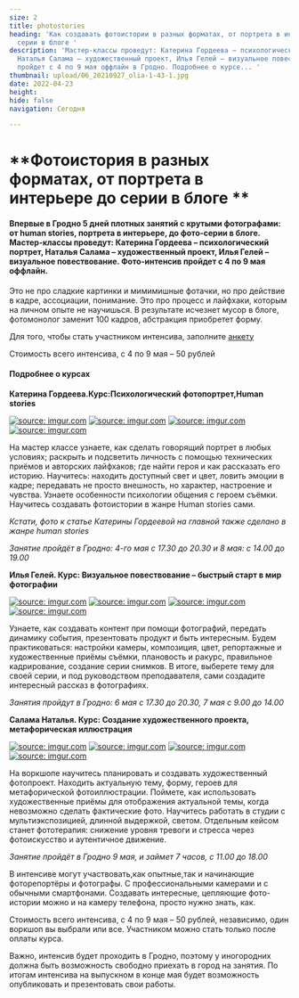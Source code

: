 ```yaml
---
size: 2
title: photostories
heading: 'Как создавать фотоистории в разных форматах, от портрета в интерьере до
  серии в блоге '
description: 'Мастер-классы проведут: Катерина Гордеева – психологический портрет,
  Наталья Салама – художественный проект, Илья Гелей – визуальное повествование. Фото-интенсив
  пройдет с 4 по 9 мая оффлайн в Гродно. Подробнее о курсе... '
thumbnail: upload/06_20210927_olia-1-43-1.jpg
date: 2022-04-23
height: 
hide: false
navigation: Сегодня

---
```

# **Фотоистория в разных форматах, от портрета в интерьере до серии в блоге **

#### Впервые в Гродно 5 дней плотных занятий с крутыми фотографами: от human stories, портрета в интерьере, до фото-серии в блоге. Мастер-классы проведут: **Катерина Гордеева** – психологический портрет, **Наталья Салама** – художественный проект, **Илья Гелей** – визуальное повествование. Фото-интенсив пройдет с 4 по 9 мая оффлайн.

Это не про сладкие картинки и мимимишные фотачки, но про действие в кадре, ассоциации, понимание. Это про процесс и лайфхаки, которым на личном опыте не научишься. В результате исчезнет мусор в блоге, фотомонолог заменит 100 кадров, абстракция приобретет форму.

Для того, чтобы стать участником интенсива, заполните [анкету](https://docs.google.com/forms/d/e/1FAIpQLSfQt11aQAww0H6jbyCcrdFLpq_WFSwBJc8BRz9NH6P-9-K5Eg/viewform)

Стоимость всего интенсива, с 4 по 9 мая – 50 рублей

#### Подробнее о курсах

**Катерина Гордеева.Курс:Психологический фотопортрет,Human stories**

<div class="gallery4">
<!-- Смените gallery2 на gallery3 или gallery4, цифра определяет количество картинок в одном ряду -->
<a href="https://imgur.com/8KVCgsM"><img src="https://i.imgur.com/8KVCgsM.jpg" title="source: imgur.com" /></a>
<a href="https://imgur.com/0UDqh5g"><img src="https://i.imgur.com/0UDqh5g.jpg" title="source: imgur.com" /></a>
<a href="https://imgur.com/eAqerTN"><img src="https://i.imgur.com/eAqerTN.jpg" title="source: imgur.com" /></a>
<a href="https://imgur.com/YgbobrZ"><img src="https://i.imgur.com/YgbobrZ.jpg" title="source: imgur.com" /></a>
</div>

На мастер классе узнаете, как сделать говорящий портрет в любых условиях; раскрыть и подсветить личность с помощью технических приёмов и авторских лайфхаков; где найти героя и как рассказать его историю. Научитесь: находить доступный свет и цвет, ловить эмоции в кадре; передавать не просто внешность, но характер, настроение и чувства. Узнаете особенности психологии общения с героем съёмки. Научитесь создавать фотоистории в жанре Human stories сами.

_Кстати, фото к статье Катерины Гордеевой на главной также сделано в жанре human stories_

_Занятие пройдёт в Гродно: 4-го мая с 17.30 до 20.30 и 8 мая: с 14.00 до 19.00_

**Илья Гелей. Курс: Визуальное повествование – быстрый старт в мир фотографии**

<div class="gallery4">
<!-- Смените gallery2 на gallery3 или gallery4, цифра определяет количество картинок в одном ряду -->
<a href="https://imgur.com/aAj27gK"><img src="https://i.imgur.com/aAj27gK.jpg" title="source: imgur.com" /></a>
<a href="https://imgur.com/4lrmciu"><img src="https://i.imgur.com/4lrmciu.jpg" title="source: imgur.com" /></a>
<a href="https://imgur.com/aAj27gK"><img src="https://i.imgur.com/aAj27gK.jpg" title="source: imgur.com" /></a>
<a href="https://imgur.com/Mmjx1L9"><img src="https://i.imgur.com/Mmjx1L9.jpg" title="source: imgur.com" /></a>
</div>

Узнаете, как создавать контент при помощи фотографий, передать динамику события, презентовать продукт и быть интересным. Будем практиковаться: настройки камеры, композиция, цвет, репортажные и художественные приёмы съёмки, плановость и ракурс, правильное кадрирование, создание серии снимков. В итоге, выберете тему для своей серии, и под руководством преподавателя, сами создадите интересный рассказ в фотографиях.

_Занятия пройдут в Гродно: 6 мая с 17.30 до 20.30, 7 мая с 9.00 до 14.00_ 

**Салама Наталья. Курс: Создание художественного проекта, метафорическая иллюстрация**

<div class="gallery4">
<!-- Смените gallery2 на gallery3 или gallery4, цифра определяет количество картинок в одном ряду -->
<a href="https://imgur.com/8Jmc5nS"><img src="https://i.imgur.com/8Jmc5nS.jpg" title="source: imgur.com" /></a>
<a href="https://imgur.com/FviW1YH"><img src="https://i.imgur.com/FviW1YH.jpg" title="source: imgur.com" /></a>
<a href="https://imgur.com/p2lKnrx"><img src="https://i.imgur.com/p2lKnrx.jpg" title="source: imgur.com" /></a>
<a href="https://imgur.com/Mr5M44A"><img src="https://i.imgur.com/Mr5M44A.jpg" title="source: imgur.com" /></a>
</div>

На воркшопе научитесь планировать и создавать художественный фотопроект. Находить актуальную тему, форму, героев для метафорической фотоиллюстрации. Поймете, как использовать художественные приёмы для отображения актуальной темы, когда невозможно сделать фактические фото. Научитесь работать в студии с мультиэкспозицией, длинной выдержкой, светом. Отдельным кейсом станет фототерапия: снижение уровня тревоги и стресса через фотоискусство и аутентичное движение.

_Занятие пройдёт в Гродно 9 мая, и займет 7 часов, с 11.00 до 18.00_

В интенсиве могут участвовать,как опытные,так и начинающие фоторепортёры и фотографы. С профессиональными камерами и с обычными смартфонами.  Создавать интересные, цепляющие фото-истории можно и на камеру телефона, просто нужно знать, как.

Стоимость всего интенсива, с 4 по 9 мая – 50 рублей, независимо, один воркшоп вы выбрали или все. Участником можно стать только после оплаты курса.  

Важно, интенсив будет проходить в Гродно, поэтому у иногородних должна быть возможность свободно приехать в город на занятия.
По итогам интенсива на выпускном в конце мая будет возможность опубликовать и презентовать свои работы.